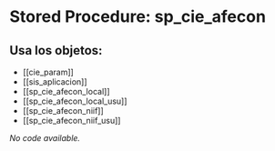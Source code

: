 # Stored Procedure: sp_cie_afecon

## Usa los objetos:
- [[cie_param]]
- [[sis_aplicacion]]
- [[sp_cie_afecon_local]]
- [[sp_cie_afecon_local_usu]]
- [[sp_cie_afecon_niif]]
- [[sp_cie_afecon_niif_usu]]

*No code available.*
